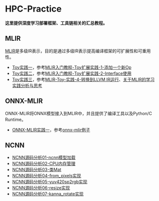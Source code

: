 # HPC-Practice

  **这里提供深度学习部署框架、工具链相关的汇总教程。**  

## MLIR

[MLIR](https://mlir.llvm.org/getting_started/)是多级IR表示，目的是通过多级IR表示提高编译框架的可扩展性和可重用性。

- [Toy实践一](https://github.com/BillPengpeng/HPC-Practice/tree/master/llvm-practice/toy/Ch2)，参考[MLIR入门教程-Toy扩展实践-1-添加一个新Op](https://zhuanlan.zhihu.com/p/441237921)
- [Toy实践二](https://github.com/BillPengpeng/HPC-Practice/tree/master/llvm-practice/toy/Ch6)，参考[MLIR入门教程-Toy扩展实践-2-Interface使用](https://zhuanlan.zhihu.com/p/441471026?utm_id=0)
- [Toy实践三](https://github.com/BillPengpeng/HPC-Practice/tree/master/llvm-practice/toy/Ch6)，参考[MLIR-Toy-实践-4-转换到LLVM IR运行](https://zhuanlan.zhihu.com/p/447202920)、[关于MLIR的学习实践分析与思考](https://zhuanlan.zhihu.com/p/599281935)

## ONNX-MLIR
ONNX-MLIR将ONNX模型接入到MLIR中，并且提供了编译工具以及Python/C Runtime。

- [ONNX-MLIR实践一](https://github.com/BillPengpeng/HPC-Practice/tree/master/onnx-mlir/mnist_example)，参考[onnx-mlir例子](https://github.com/onnx/onnx-mlir/blob/main/docs/mnist_example/README.md)

## NCNN
- [NCNN源码分析01-ncnn模型加载](https://github.com/BillPengpeng/HPC-Practice/tree/master/notes/ncnn/NCNN源码分析01-ncnn模型加载.md)
- [NCNN源码分析02-CPU内存管理](https://github.com/BillPengpeng/HPC-Practice/tree/master/notes/ncnn/NCNN源码分析02-CPU内存管理.md)
- [NCNN源码分析03-类Mat](https://github.com/BillPengpeng/HPC-Practice/tree/master/notes/ncnn/NCNN源码分析03-类Mat.md)
- [NCNN源码分析04-from_pixels实现](https://github.com/BillPengpeng/HPC-Practice/tree/master/notes/ncnn/NCNN源码分析04-from_pixels实现.md)
- [NCNN源码分析05-yuv420sp2rgb实现](https://github.com/BillPengpeng/HPC-Practice/tree/master/notes/ncnn/NCNN源码分析05-yuv420sp2rgb实现.md)
- [NCNN源码分析06-resize实现](https://github.com/BillPengpeng/HPC-Practice/tree/master/notes/ncnn/NCNN源码分析06-resize实现.md)
- [NCNN源码分析07-kanna_rotate实现](https://github.com/BillPengpeng/HPC-Practice/tree/master/notes/ncnn/NCNN源码分析07-kanna_rotate实现.md)